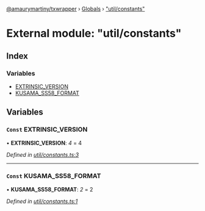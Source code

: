 [@amaurymartiny/txwrapper](../README.md) › [Globals](../globals.md) › ["util/constants"](_util_constants_.md)

# External module: "util/constants"

## Index

### Variables

* [EXTRINSIC_VERSION](_util_constants_.md#const-extrinsic_version)
* [KUSAMA_SS58_FORMAT](_util_constants_.md#const-kusama_ss58_format)

## Variables

### `Const` EXTRINSIC_VERSION

• **EXTRINSIC_VERSION**: *4* = 4

*Defined in [util/constants.ts:3](https://github.com/amaurymartiny/polkadotjs-wrapper/blob/07b7ece/src/util/constants.ts#L3)*

___

### `Const` KUSAMA_SS58_FORMAT

• **KUSAMA_SS58_FORMAT**: *2* = 2

*Defined in [util/constants.ts:1](https://github.com/amaurymartiny/polkadotjs-wrapper/blob/07b7ece/src/util/constants.ts#L1)*
